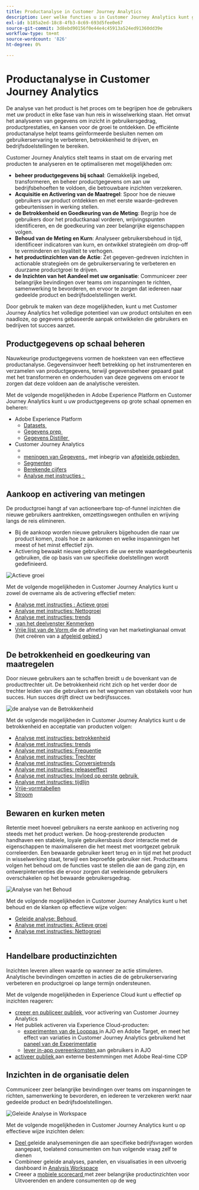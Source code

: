 ```yaml
---
title: Productanalyse in Customer Journey Analytics
description: Leer welke functies u in Customer Journey Analytics kunt gebruiken om productanalyses effectief uit te voeren.
exl-id: b185a2ed-18c8-4fb3-8c69-693d5fee0e67
source-git-commit: 3d8ebd90156f0e44e4c45913a524ed91360dd39e
workflow-type: tm+mt
source-wordcount: '826'
ht-degree: 0%

---
```


# Productanalyse in Customer Journey Analytics

De analyse van het product is het proces om te begrijpen hoe de gebruikers met uw product in elke fase van hun reis in wisselwerking staan. Het omvat het analyseren van gegevens om inzicht in gebruikersgedrag, productprestaties, en kansen voor de groei te ontdekken. De efficiënte productanalyse helpt teams geïnformeerde besluiten nemen om gebruikerservaring te verbeteren, betrokkenheid te drijven, en bedrijfsdoelstellingen te bereiken.

Customer Journey Analytics stelt teams in staat om de ervaring met producten te analyseren en te optimaliseren met mogelijkheden om:

* **beheer productgegevens bij schaal**: Gemakkelijk ingebed, transformeren, en beheer productgegevens om aan uw bedrijfsbehoeften te voldoen, die betrouwbare inzichten verzekeren.
* **Acquisitie en Activering van de Maatregel**: Spoor hoe de nieuwe gebruikers uw product ontdekken en met eerste waarde-gedreven gebeurtenissen in werking stellen.
* **de Betrokkenheid en Goedkeuring van de Meting**: Begrijp hoe de gebruikers door het productkanaal vorderen, wrijvingspunten identificeren, en de goedkeuring van zeer belangrijke eigenschappen volgen.
* **Behoud van de Meting en Kurn**: Analyseer gebruikersbehoud in tijd, identificeer indicatoren van kurn, en ontwikkel strategieën om drop-off te verminderen en loyaliteit te verhogen.
* **het productinzichten van de Actie**: Zet gegeven-gedreven inzichten in actionable strategieën om de gebruikerservaring te verbeteren en duurzame productgroei te drijven.
* **de Inzichten van het Aandeel met uw organisatie**: Communiceer zeer belangrijke bevindingen over teams om inspanningen te richten, samenwerking te bevorderen, en ervoor te zorgen dat iedereen naar gedeelde product en bedrijfsdoelstellingen werkt.

Door gebruik te maken van deze mogelijkheden, kunt u met Customer Journey Analytics het volledige potentieel van uw product ontsluiten en een naadloze, op gegevens gebaseerde aanpak ontwikkelen die gebruikers en bedrijven tot succes aanzet.

## Productgegevens op schaal beheren

Nauwkeurige productgegevens vormen de hoeksteen van een effectieve productanalyse. Gegevensinvoer heeft betrekking op het instrumenteren en verzamelen van productgegevens, terwijl gegevensbeheer gepaard gaat met het transformeren en onderhouden van deze gegevens om ervoor te zorgen dat deze voldoen aan de analytische vereisten.

Met de volgende mogelijkheden in Adobe Experience Platform en Customer Journey Analytics kunt u uw productgegevens op grote schaal opnemen en beheren:

* Adobe Experience Platform
   * [ Datasets &#x200B; ](https://experienceleague.adobe.com/nl/docs/experience-platform/catalog/datasets/overview)
   * [ Gegevens prep &#x200B; ](https://experienceleague.adobe.com/nl/docs/experience-platform/data-prep/home)
   * [ Gegevens Distiller &#x200B; ](https://experienceleague.adobe.com/nl/docs/experience-platform/query/data-distiller/overview)
* Customer Journey Analytics
   * [&#x200B;](/help/connections/overview.md)
   * [ meningen van Gegevens ](/help/data-views/data-views.md), met inbegrip van [ afgeleide gebieden &#x200B; ](/help/data-views/derived-fields/derived-fields.md)
   * [Segmenten &#x200B;](/help/components/filters/filters-overview.md)
   * [Berekende cijfers](/help/components/calc-metrics/calc-metr-overview.md)
   * [Analyse met instructies &#x200B;: &#x200B;](/help/guided-analysis/types/timeline.md)

## Aankoop en activering van metingen

De productgroei hangt af van actioneerbare top-of-funnel inzichten die nieuwe gebruikers aantrekken, omzettingswegen onthullen en wrijving langs de reis elimineren.

* Bij de aankoop worden nieuwe gebruikers bijgehouden die naar uw product komen, zoals hoe ze aankomen en welke inspanningen het meest of het minst effectief zijn.
* Activering bewaakt nieuwe gebruikers die uw eerste waardegebeurtenis gebruiken, die op basis van uw specifieke doelstellingen wordt gedefinieerd.

![ Actieve groei ](/help/guided-analysis/assets/active.png)

Met de volgende mogelijkheden in Customer Journey Analytics kunt u zowel de overname als de activering effectief meten:

* [Analyse met instructies &#x200B;: Actieve groei](/help/guided-analysis/types/active-growth.md)
* [Analyse met instructies: Nettogroei](/help/guided-analysis/types/net-growth.md)
* [Analyse met instructies: trends](/help/guided-analysis//types/trends.md)
* [&#x200B; van het deelvenster Kenmerken](/help/analysis-workspace/c-panels/attribution.md)
* [ Vrije lijst van de Vorm ](/help/analysis-workspace/c-panels/freeform-panel.md) die de afmeting van het marketingkanaal omvat (het creëren van a [ afgeleid gebied ](/help/data-views/derived-fields/derived-fields.md))

## De betrokkenheid en goedkeuring van maatregelen

Door nieuwe gebruikers aan te schaffen breidt u de bovenkant van de producttrechter uit. De betrokkenheid richt zich op het verder door de trechter leiden van die gebruikers en het wegnemen van obstakels voor hun succes. Hun succes drijft direct uw bedrijfssucces.

![ de analyse van de Betrokkenheid ](/help/guided-analysis/assets/feature-matrix.png)

Met de volgende mogelijkheden in Customer Journey Analytics kunt u de betrokkenheid en acceptatie van producten volgen:

* [Analyse met instructies: betrokkenheid](/help/guided-analysis/types/engagement.md)
* [Analyse met instructies: trends](/help/guided-analysis/types/trends.md)
* [Analyse met instructies: Frequentie](/help/guided-analysis/types/frequency.md)
* [Analyse met instructies: Trechter](/help/guided-analysis/types/funnel.md)
* [Analyse met instructies: Conversietrends](/help/guided-analysis/types/conversion-trends.md)
* [Analyse met instructies: releaseeffect](/help/guided-analysis/types/release-impact.md)
* [Analyse met instructies: Invloed op eerste gebruik &#x200B;](/help/guided-analysis/types/first-use-impact.md)
* [Analyse met instructies: tijdlijn](/help/guided-analysis/types/timeline.md)
* [Vrije-vormtabellen &#x200B;](/help/analysis-workspace/c-panels/freeform-panel.md)
* [Stroom](/help/analysis-workspace/visualizations/c-flow/flow.md)

## Bewaren en kurken meten

Retentie meet hoeveel gebruikers na eerste aankoop en activering nog steeds met het product werken. De hoog-presterende producten handhaven een stabiele, loyale gebruikersbasis door interactie met de eigenschappen te maximaliseren die het meest met voortgezet gebruik correleerden. Een bewaarde gebruiker keert terug en in tijd met het product in wisselwerking staat, terwijl een beproefde gebruiker niet. Productteams volgen het behoud om de functies vast te stellen die aan de gang zijn, en ontwerpinterventies die ervoor zorgen dat veeleisende gebruikers overschakelen op het bewaarde gebruikersgedrag.

![ Analyse van het Behoud ](/help/guided-analysis/assets/retention.png)

Met de volgende mogelijkheden in Customer Journey Analytics kunt u het behoud en de klanken op effectieve wijze volgen:

* [ Geleide analyse: Behoud ](/help/guided-analysis/types/retention.md) &#x200B;
* [Analyse met instructies: Actieve groei](/help/guided-analysis/types/active-growth.md)
* [Analyse met instructies: Nettogroei](/help/guided-analysis/types/net-growth.md)
* [&#x200B;](/help/analysis-workspace/visualizations/cohort-table/cohort-analysis.md)

## Handelbare productinzichten

Inzichten leveren alleen waarde op wanneer ze actie stimuleren. Analytische bevindingen omzetten in acties die de gebruikerservaring verbeteren en productgroei op lange termijn ondersteunen.

Met de volgende mogelijkheden in Experience Cloud kunt u effectief op inzichten reageren:

* [ creeer en publiceer publiek ](/help/components/audiences/publish.md) &#x200B; voor activering van Customer Journey Analytics
* Het publiek activeren via Experience Cloud-producten:
   * [ experimenten van de Looppas ](https://experienceleague.adobe.com/nl/docs/journey-optimizer/using/content-management/content-experiment/get-started-experiment) in AJO en Adobe Target, en meet het effect van variaties in Customer Journey Analytics gebruikend het [ paneel van de Experimentatie ](/help/analysis-workspace/c-panels/experimentation.md)
   * [ lever in-app overeenkomsten ](https://experienceleague.adobe.com/nl/docs/journey-optimizer/using/channels/in-app/get-started-in-app) aan gebruikers in AJO
* [ activeer publiek ](https://experienceleague.adobe.com/nl/docs/experience-platform/destinations/ui/activate/activation-overview) aan externe bestemmingen met Adobe Real-time CDP &#x200B;

## Inzichten in de organisatie delen &#x200B;

Communiceer zeer belangrijke bevindingen over teams om inspanningen te richten, samenwerking te bevorderen, en iedereen te verzekeren werkt naar gedeelde product en bedrijfsdoelstellingen.

![ Geleide Analyse in Workspace ](assets/guided-analysis-workspace.png)

Met de volgende mogelijkheden in Customer Journey Analytics kunt u op effectieve wijze inzichten delen:

* [ Deel ](/help/analysis-workspace/curate-share/share-projects.md) geleide analysemeningen die aan specifieke bedrijfsvragen worden aangepast, toelatend consumenten om hun volgende vraag zelf te dienen
* Combineer geleide analyses, panelen, en visualisaties in een uitvoerig dashboard in [ Analysis Workspace ](/help/analysis-workspace/home.md)
* Creeer a [ mobiele scorecard ](/help/mobile-app/home.md) met zeer belangrijke productinzichten voor Uitvoerenden en andere consumenten op de weg
